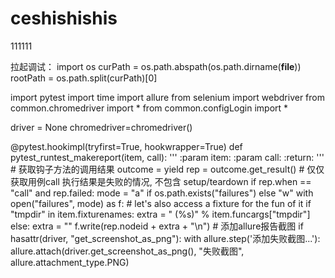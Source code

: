 # ceshishishis

111111

拉起调试：
import os
curPath = os.path.abspath(os.path.dirname(__file__))
rootPath = os.path.split(curPath)[0]

import pytest
import time
import allure
from selenium import webdriver
from common.chromedriver import *
from common.configLogin import *

driver = None
chromedriver=chromedriver()


@pytest.hookimpl(tryfirst=True, hookwrapper=True)
def pytest_runtest_makereport(item, call):
    '''
    :param item:
    :param call:
    :return:
    '''
    # 获取钩子方法的调用结果
    outcome = yield
    rep = outcome.get_result()
    # 仅仅获取用例call 执行结果是失败的情况, 不包含 setup/teardown
    if rep.when == "call" and rep.failed:
        mode = "a" if os.path.exists("failures") else "w"
        with open("failures", mode) as f:
            # let's also access a fixture for the fun of it
            if "tmpdir" in item.fixturenames:
                extra = " (%s)" % item.funcargs["tmpdir"]
            else:
                extra = ""
            f.write(rep.nodeid + extra + "\n")
        # 添加allure报告截图
        if hasattr(driver, "get_screenshot_as_png"):
            with allure.step('添加失败截图...'):
                allure.attach(driver.get_screenshot_as_png(), "失败截图", allure.attachment_type.PNG)


